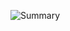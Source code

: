 ![Summary](https://github-profile-summary-cards.vercel.app/api/cards/profile-details?username=developer9998)
